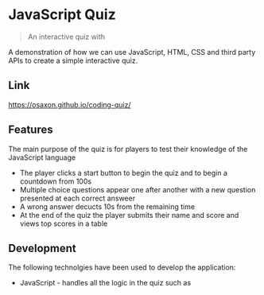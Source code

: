 # JavaScript Quiz
> An interactive quiz with 

A demonstration of how we can use JavaScript, HTML, CSS and third party APIs to create a simple interactive quiz.

## Link

https://osaxon.github.io/coding-quiz/ 

## Features

The main purpose of the quiz is for players to test their knowledge of the JavaScript language
* The player clicks a start button to begin the quiz and to begin a countdown from 100s
* Multiple choice questions appear one after another with a new question presented at each correct answeer
* A wrong answer decucts 10s from the remaining time
* At the end of the quiz the player submits their name and score and views top scores in a table




## Development

The following technolgies have been used to develop the application:
* JavaScript - handles all the logic in the quiz such as 


